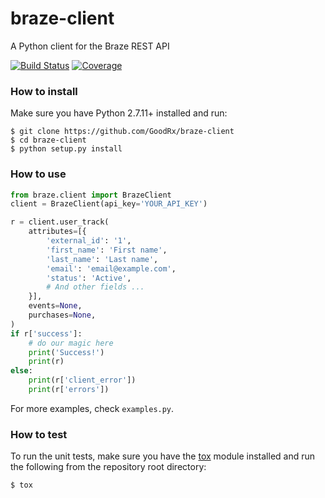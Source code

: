 # braze-client
A Python client for the Braze REST API

[![Build Status](https://travis-ci.com/GoodRx/braze-client.svg?branch=master)](https://travis-ci.com/GoodRx/braze-client)
[![Coverage](https://codecov.io/gh/GoodRx/braze-client/branch/master/graph/badge.svg)](https://codecov.io/gh/GoodRx/braze-client)

### How to install

Make sure you have Python 2.7.11+ installed and run:

```
$ git clone https://github.com/GoodRx/braze-client
$ cd braze-client
$ python setup.py install
```

### How to use

```python
from braze.client import BrazeClient
client = BrazeClient(api_key='YOUR_API_KEY')

r = client.user_track(
    attributes=[{
        'external_id': '1',
        'first_name': 'First name',
        'last_name': 'Last name',
        'email': 'email@example.com',
        'status': 'Active',
        # And other fields ...
    }],
    events=None,
    purchases=None,
)
if r['success']:
    # do our magic here
    print('Success!')
    print(r)
else:
    print(r['client_error'])
    print(r['errors'])

```
For more examples, check `examples.py`.

### How to test

To run the unit tests, make sure you have the [tox](https://tox.readthedocs.io/en/latest/) module installed and run the following from the repository root directory:

`$ tox`
